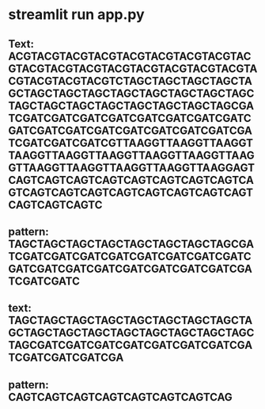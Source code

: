 

# streamlit run app.py


## Text: ACGTACGTACGTACGTACGTACGTACGTACGTACGTACGTACGTACGTACGTACGTACGTACGTACGTACGTACGTACGTACGTCTAGCTAGCTAGCTAGCTAGCTAGCTAGCTAGCTAGCTAGCTAGCTAGCTAGCTAGCTAGCTAGCTAGCTAGCTAGCTAGCTAGCGATCGATCGATCGATCGATCGATCGATCGATCGATCGATCGATCGATCGATCGATCGATCGATCGATCGATCGATCGATCGATCGTTAAGGTTAAGGTTAAGGTTAAGGTTAAGGTTAAGGTTAAGGTTAAGGTTAAGGTTAAGGTTAAGGTTAAGGTTAAGGTTAAGGAGTCAGTCAGTCAGTCAGTCAGTCAGTCAGTCAGTCAGTCAGTCAGTCAGTCAGTCAGTCAGTCAGTCAGTCAGTCAGTCAGTC

## pattern: TAGCTAGCTAGCTAGCTAGCTAGCTAGCTAGCGATCGATCGATCGATCGATCGATCGATCGATCGATCGATCGATCGATCGATCGATCGATCGATCGATCGATCGATCGATC


## text: TAGCTAGCTAGCTAGCTAGCTAGCTAGCTAGCTAGCTAGCTAGCTAGCTAGCTAGCTAGCTAGCTAGCTAGCGATCGATCGATCGATCGATCGATCGATCGATCGATCGATCGATCGA

## pattern: CAGTCAGTCAGTCAGTCAGTCAGTCAGTCAG